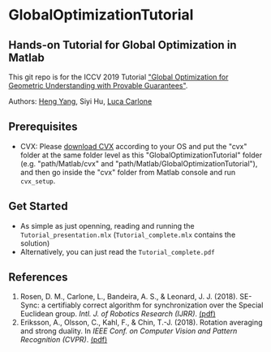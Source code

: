 # GlobalOptimizationTutorial
## Hands-on Tutorial for Global Optimization in Matlab

This git repo is for the ICCV 2019 Tutorial ["Global Optimization for Geometric Understanding with Provable Guarantees"](http://globaloptimization-iccv2019.mit.edu).

Authors: [Heng Yang](http://hankyang.mit.edu), Siyi Hu, [Luca Carlone](https://lucacarlone.mit.edu)

## Prerequisites
* CVX: Please [download CVX](http://cvxr.com/cvx/download/) according to your OS and put the "cvx" folder at the same folder level as this "GlobalOptimizationTutorial" folder (e.g. "path/Matlab/cvx" and "path/Matlab/GlobalOptimizationTutorial"), and then go inside the "cvx" folder from Matlab console and run `cvx_setup`.

## Get Started
* As simple as just openning, reading and running the `Tutorial_presentation.mlx` (`Tutorial_complete.mlx` contains the solution)
* Alternatively, you can just read the `Tutorial_complete.pdf`

## References
1. Rosen, D. M., Carlone, L., Bandeira, A. S., & Leonard, J. J. (2018). SE-Sync: a certifiably correct algorithm for synchronization over the Special Euclidean group. *Intl. J. of Robotics Research (IJRR)*. [(pdf)](https://arxiv.org/pdf/1612.07386.pdf)
2. Eriksson, A., Olsson, C., Kahl, F., & Chin, T.-J. (2018). Rotation averaging and strong duality. In *IEEE Conf. on Computer Vision and Pattern Recognition (CVPR)*. [(pdf)](https://arxiv.org/pdf/1705.01362.pdf)
